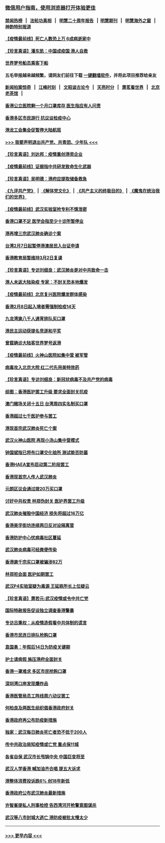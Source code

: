 ### [微信用户指南，使用浏览器打开体验更佳](https://github.com/gfw-breaker/banned-news1/blob/master/indexes/wechat-guide.md?t=0)
#### [禁闻热榜](热点新闻.md?t=0)  &nbsp;&nbsp;|&nbsp;&nbsp; [法轮功真相](https://github.com/gfw-breaker/truth/blob/master/README.md?t=0) &nbsp;&nbsp;|&nbsp;&nbsp; [明慧二十周年报告](https://github.com/gfw-breaker/mh-reports/blob/master/README.md?t=0) &nbsp;&nbsp;|&nbsp;&nbsp;[明慧期刊](https://github.com/gfw-breaker/mh-qikan) &nbsp;&nbsp;|&nbsp;&nbsp; [明慧海外之窗](https://github.com/gfw-breaker/mh-news/blob/master/README.md?t=0) &nbsp;&nbsp;|&nbsp;&nbsp; [神韵特别报道](https://github.com/gfw-breaker/mh-news/blob/master/shenyun.md?t=0)
#### [【疫情最前线】死亡人数恐上万 6成病逝家中](../pages/nsc415/n11856687.md?t=02110302) 
#### [【珍言真语】潘东凯：中国成疫国 港人自救](../pages/nsc415/n11856962.md?t=02110302) 
#### [世界梦号船员乘客下船](../pages/nsc415/n11856883.md?t=02110302) 
#### 五毛举报越来越频繁，请网友们前往下载 [一键翻墙软件](https://github.com/gfw-breaker/ssr-accounts)，并将此项目推荐给亲友
#### [新闻拍案惊奇](https://github.com/gfw-breaker/banned-news1/blob/master/pages/link4.md) &nbsp;&nbsp;|&nbsp;&nbsp; [江峰时刻](https://github.com/gfw-breaker/banned-news1/blob/master/pages/link4.md) &nbsp;&nbsp;|&nbsp;&nbsp; [文昭谈古论今](https://github.com/gfw-breaker/banned-news1/blob/master/pages/link4.md) &nbsp;&nbsp;|&nbsp;&nbsp; [天亮时分](https://github.com/gfw-breaker/banned-news1/blob/master/pages/link4.md) &nbsp;&nbsp;|&nbsp;&nbsp; [萧茗看世界](https://github.com/gfw-breaker/banned-news1/blob/master/pages/link4.md) &nbsp;&nbsp;|&nbsp;&nbsp; [北京老茶馆](https://github.com/gfw-breaker/banned-news1/blob/master/pages/link4.md) &nbsp;&nbsp;|&nbsp;&nbsp; 
#### [香港公立医院剩一个月口罩库存 医生指应有人问责](../pages/nsc415/n11856875.md?t=02110302) 
#### [香港多区市民游行 抗议设检疫中心](../pages/nsc415/n11856866.md?t=02110302) 
#### [港龙工会集会促暂停大陆航班](../pages/nsc415/n11856840.md?t=02110302) 
#### [>>> 我要声明退出共产党、共青团、少年队 <<<](https://github.com/begood0513/goodnews/blob/master/quit/letter.md) 
#### [【珍言真语】刘达邦：疫情重创港资企业](../pages/nsc415/n11854274.md?t=02110302) 
#### [【疫情最前线】证据指中共研发致命生化武器](../pages/nsc415/n11853087.md?t=02110302) 
#### [【珍言真语】吴明德：港府应提取储备救急](../pages/nsc415/n11852734.md?t=02110302) 
#### [《九评共产党》](https://github.com/begood0513/9ping.md/blob/master/README.md) &nbsp;|&nbsp; [《解体党文化》](../../../../jtdwh.md/blob/master/README.md)  &nbsp;|&nbsp; [《共产主义的终极目的》](../../../../gczydzjmd.md/blob/master/README.md) &nbsp;|&nbsp; [《魔鬼在统治我们的世界》](../../../../mgztzwmdsj.md/blob/master/README.md) 
#### [【疫情最前线】武汉实验室抢专利不慎泄密](../pages/nsc415/n11850310.md?t=02110302) 
#### [香港口罩不足 医学会指至少十诊所暂停业](../pages/nsc415/n11850301.md?t=02110302) 
#### [港再增三宗武汉肺炎确诊个案](../pages/nsc415/n11850328.md?t=02110302) 
#### [台湾2月7日起暂停港澳居民入台证申请](../pages/nsc415/n11850304.md?t=02110302) 
#### [香港教育局暂维持3月2日复课](../pages/nsc415/n11850260.md?t=02110302) 
#### [【珍言真语】专访刘细良：武汉肺炎是对中共致命一击](../pages/nsc415/n11849934.md?t=02110302) 
#### [港人未返大陆染疫 专家：不封关恐本地爆发](../pages/nsc415/n11848021.md?t=02110302) 
#### [【疫情最前线】北京复兴医院爆发群体感染](../pages/nsc415/n11847626.md?t=02110302) 
#### [香港2月8日起入境者需强制检疫14天](../pages/nsc415/n11847658.md?t=02110302) 
#### [九龙湾逾八千人通宵排队买口罩](../pages/nsc415/n11847647.md?t=02110302) 
#### [港民主运动获提名竞逐和平奖](../pages/nsc415/n11847633.md?t=02110302) 
#### [曾载确诊大陆客世界梦号返港](../pages/nsc415/n11847608.md?t=02110302) 
#### [【疫情最前线】火神山医院如集中营 被军管](../pages/nsc415/n11847524.md?t=02110302) 
#### [病毒攻入北京大院 红二代先用美特效药](../pages/nsc415/n11847427.md?t=02110302) 
#### [【珍言真语】专访刘细良：新冠状病毒不及共产党的病毒](../pages/nsc415/n11847164.md?t=02110302) 
#### [组图：香港医护罢工升级 要求全面封关抗疫](../pages/nsc415/n11844107.md?t=02110302) 
#### [澳门赌场关闭十五日 台湾周四实名制买口罩](../pages/nsc415/n11845083.md?t=02110302) 
#### [香港超过七千医护参与罢工](../pages/nsc415/n11845051.md?t=02110302) 
#### [港现首宗武汉肺炎死亡个案](../pages/nsc415/n11844998.md?t=02110302) 
#### [武汉火神山医院 再现小汤山集中营模式](../pages/nsc415/n11844763.md?t=02110302) 
#### [钟国斌指已将布口罩交化验所 测试能否防菌](../pages/nsc415/n11842783.md?t=02110302) 
#### [香港HAEA宣布启动第二阶段罢工](../pages/nsc415/n11842723.md?t=02110302) 
#### [香港现首宗人传人武汉肺炎](../pages/nsc415/n11842766.md?t=02110302) 
#### [元朗区议会通过拨20万买口罩](../pages/nsc415/n11842754.md?t=02110302) 
#### [讨好中共权贵 林郑伪封关 医护界罢工升级](../pages/nsc415/n11842359.md?t=02110302) 
#### [武汉肺炎摧毁中国经济 损失将超过16万亿](../pages/nsc415/n11839723.md?t=02110302) 
#### [香港美孚街坊连续两日反对设隔离营](../pages/nsc415/n11839962.md?t=02110302) 
#### [香港防护中心忧病毒社区蔓延](../pages/nsc415/n11839933.md?t=02110302) 
#### [武汉肺炎病毒可经粪便传染](../pages/nsc415/n11839939.md?t=02110302) 
#### [香港逾千宗买口罩被骗涉82万](../pages/nsc415/n11839914.md?t=02110302) 
#### [林郑拒会面 医护如期罢工](../pages/nsc415/n11839892.md?t=02110302) 
#### [武汉P4实验室疑为毒源 王延轶所长上位疑云](../pages/nsc415/n11835543.md?t=02110302) 
#### [【珍言真语】萧若元:武汉疫情或令中共亡党](../pages/nsc415/n11829394.md?t=02110302) 
#### [国际特赦报告促设独立调查香港警暴](../pages/nsc415/n11833845.md?t=02110302) 
#### [专访吕秉权：从疫情造假看中共体制的谎言](../pages/nsc415/n11833813.md?t=02110302) 
#### [香港市民连日排队抢购口罩](../pages/nsc415/n11833794.md?t=02110302) 
#### [袁国勇：年假后14日为防疫关键期](../pages/nsc415/n11831088.md?t=02110302) 
#### [护士请病假 施压港府全面封关](../pages/nsc415/n11831030.md?t=02110302) 
#### [香港一罩难求 多区市民抢购口罩](../pages/nsc415/n11831002.md?t=02110302) 
#### [深圳湾口岸发现爆炸品](../pages/nsc415/n11828802.md?t=02110302) 
#### [香港医管局员工阵线周六动议罢工](../pages/nsc415/n11828762.md?t=02110302) 
#### [何柏良及两医生组织倡香港政府封关](../pages/nsc415/n11828749.md?t=02110302) 
#### [香港政府再公布防疫新措施](../pages/nsc415/n11828716.md?t=02110302) 
#### [独家：武汉每日肺炎死亡者恐不低于200人](../pages/nsc415/n11828240.md?t=02110302) 
#### [传中共政治局知疫情或亡党 重点保11城](../pages/nsc415/n11828145.md?t=02110302) 
#### [各省自保 武汉市长甩锅中央 中国巨变将至](../pages/nsc415/n11828021.md?t=02110302) 
#### [武汉人学香港 喊加油齐合唱 提五大诉求](../pages/nsc415/n11827046.md?t=02110302) 
#### [港整体消费投诉跌6% 创18年新低](../pages/nsc415/n11817280.md?t=02110302) 
#### [香港政府公布武汉肺炎最新措施](../pages/nsc415/n11817152.md?t=02110302) 
#### [许智峯提私人刑事检控 告西湾河开枪警意图谋杀](../pages/nsc415/n11817132.md?t=02110302) 
#### [武汉等八市封城大逃亡 港防疫被批太慢太少](../pages/nsc415/n11817058.md?t=02110302) 

----
#### [ >>> 更早内容 <<< ](../indexes/nsc415-earlier.md)
